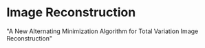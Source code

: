 # Image Reconstruction
"A New Alternating Minimization Algorithm for Total Variation Image Reconstruction"
